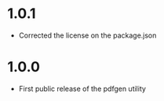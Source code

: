 # 1.0.1

* Corrected the license on the package.json

# 1.0.0

* First public release of the pdfgen utility
